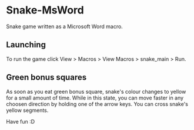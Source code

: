 # Snake-MsWord

Snake game written as a Microsoft Word macro.

## Launching

To run the game click View > Macros > View Macros > snake_main > Run.

## Green bonus squares

As soon as you eat green bonus square, snake's colour changes to yellow for a small amount of time. While in this state, you can move faster in any choosen direction by holding one of the arrow keys. You can cross snake's yellow segments.

Have fun :D
